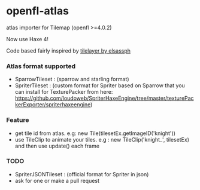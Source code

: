 # openfl-atlas
atlas importer for Tilemap (openfl >=4.0.2)

Now use Haxe 4!

Code based fairly inspired by [tilelayer by elsassph](https://github.com/elsassph/openfl-tilelayer)

### Atlas format supported

* SparrowTileset : (sparrow and starling format)
* SpriterTileset : (custom format for Spriter based on Sparrow that you can install for TexturePacker from here: https://github.com/loudoweb/SpriterHaxeEngine/tree/master/texturePackerExporter/spriterhaxeengine)

### Feature

* get tile id from atlas. e.g: new Tile(tilesetEx.getImageID('knight'))
* use TileClip to animate your tiles. e.g : new TileClip('knight_', tilesetEx) and then use update() each frame

### TODO

* SpriterJSONTileset : (official format for Spriter in json)
* ask for one or make a pull request

